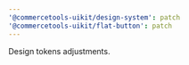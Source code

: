```yaml
---
'@commercetools-uikit/design-system': patch
'@commercetools-uikit/flat-button': patch
---
```


Design tokens adjustments.
